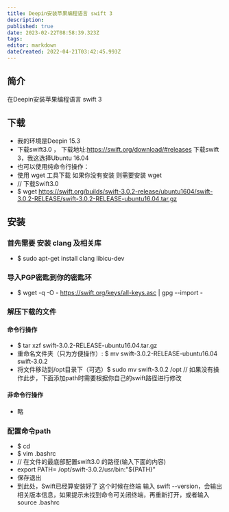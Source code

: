 ```yaml
---
title: Deepin安装苹果编程语言 swift 3
description: 
published: true
date: 2023-02-22T08:58:39.323Z
tags: 
editor: markdown
dateCreated: 2022-04-21T03:42:45.993Z
---
```


## 简介

在Deepin安装苹果编程语言 swift 3

## 下载

- 我的环境是Deepin 15.3
- 下载swift3.0 ， 下载地址:<https://swift.org/download/#releases> 下载swift 3，我这选择Ubuntu 16.04
- 也可以使用纯命令行操作：
- 使用 wget 工具下载 如果你没有安装 则需要安装 wget
- // 下载Swift3.0
- $ wget <https://swift.org/builds/swift-3.0.2-release/ubuntu1604/swift-3.0.2-RELEASE/swift-3.0.2-RELEASE-ubuntu16.04.tar.gz>

## 安装

### 首先需要 安装 clang 及相关库

- $ sudo apt-get install clang libicu-dev

### 导入PGP密匙到你的密匙环

- $ wget -q -O - <https://swift.org/keys/all-keys.asc> |  gpg --import -

### 解压下载的文件

#### 命令行操作

- $ tar xzf swift-3.0.2-RELEASE-ubuntu16.04.tar.gz
- 重命名文件夹（只为方便操作）: $ mv swift-3.0.2-RELEASE-ubuntu16.04 swift-3.0.2
- 将文件移动到/opt目录下（可选）$ sudo mv swift-3.0.2 /opt // 如果没有操作此步，下面添加path时需要根据你自己的swift路径进行修改

#### 非命令行操作

- 略

### 配置命令path

- $ cd
- $ vim .bashrc
- // 在文件的最底部配置swift3.0 的路径(输入下面的内容)
- export PATH= /opt/swift-3.0.2/usr/bin:"${PATH}"
- 保存退出
- 到此处，Swift已经算安装好了 这个时候在终端 输入 swift --version，会输出相关版本信息，如果提示未找到命令可关闭终端，再重新打开，或者输入source .bashrc

